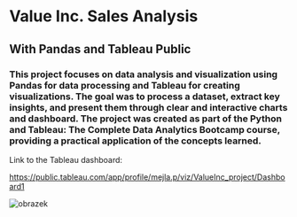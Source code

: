 # Value Inc. Sales Analysis

## With Pandas and Tableau Public

### This project focuses on data analysis and visualization using Pandas for data processing and Tableau for creating visualizations. The goal was to process a dataset, extract key insights, and present them through clear and interactive charts and dashboard. The project was created as part of the Python and Tableau: The Complete Data Analytics Bootcamp course, providing a practical application of the concepts learned.

Link to the Tableau dashboard:

https://public.tableau.com/app/profile/mejla.p/viz/ValueInc_project/Dashboard1




![obrazek](https://github.com/user-attachments/assets/af9783b1-accb-416e-b40f-46b183a4601b)
